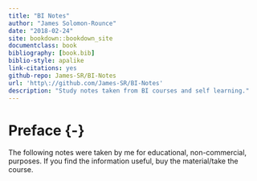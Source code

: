 ```yaml
--- 
title: "BI Notes"
author: "James Solomon-Rounce"
date: "2018-02-24"
site: bookdown::bookdown_site 
documentclass: book
bibliography: [book.bib]
biblio-style: apalike
link-citations: yes
github-repo: James-SR/BI-Notes
url: 'http\://github.com/James-SR/BI-Notes' 
description: "Study notes taken from BI courses and self learning."
---
```


# Preface {-}

The following notes were taken by me for educational, non-commercial, purposes. If you find the information useful, buy the material/take the course.
